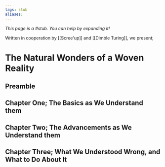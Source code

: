 ```yaml
---
tags: stub
aliases:
---
```


*This page is a #stub. You can help by expanding it!*

Written in cooperation by [[Scree'up]] and [[Dimble Turing]], we present;
# The Natural Wonders of a Woven Reality
## Preamble
## Chapter One; The Basics as We Understand them
## Chapter Two; The Advancements as We Understand them
## Chapter Three; What We Understood Wrong, and What to Do About It